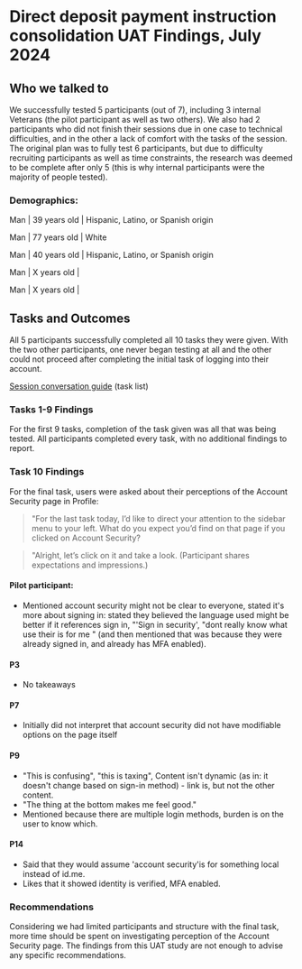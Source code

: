 # Direct deposit payment instruction consolidation UAT Findings, July 2024

## Who we talked to
We successfully tested 5 participants (out of 7), including 3 internal Veterans (the pilot participant as well as two others). We also had 2 participants who did not finish their sessions due in one case to technical difficulties, and in the other a lack of comfort with the tasks of the session. The original plan was to fully test 6 participants, but due to difficulty recruiting participants as well as time constraints, the research was deemed to be complete after only 5 (this is why internal participants were the majority of people tested).

### Demographics:

Man | 39 years old | Hispanic, Latino, or Spanish origin

Man | 77 years old | White

Man | 40 years old | Hispanic, Latino, or Spanish origin

Man | X years old | 

Man | X years old |

## Tasks and Outcomes

All 5 participants successfully completed all 10 tasks they were given. With the two other participants, one never began testing at all and the other could not proceed after completing the initial task of logging into their account. 

[Session conversation guide](https://github.com/department-of-veterans-affairs/va.gov-team/blob/master/products/identity-personalization/profile/Research/2024-04-direct-deposit-ch33-UAT/conversation-guide.md) (task list)

### Tasks 1-9 Findings

For the first 9 tasks, completion of the task given was all that was being tested. All participants completed every task, with no additional findings to report. 

### Task 10 Findings

For the final task, users were asked about their perceptions of the Account Security page in Profile:

> "For the last task today, I’d like to direct your attention to the sidebar menu to your left. What do you expect you’d find on that page if you clicked on Account Security?

> "Alright, let’s click on it and take a look. (Participant shares expectations and impressions.)

#### Pilot participant:

- Mentioned account security might not be clear to everyone, stated it's more about signing in: stated they believed the language used might be better if it references sign in, "'Sign in security', "dont really know what use their is for me " (and then mentioned that was because they were already signed in, and already has MFA enabled).

#### P3

- No takeaways

#### P7

- Initially did not interpret that account security did not have modifiable options on the page itself

#### P9

- "This is confusing", "this is taxing", Content isn't dynamic (as in: it doesn't change based on sign-in method) - link is, but not the other content.
- "The thing at the bottom makes me feel good."
- Mentioned because there are multiple login methods, burden is on the user to know which.

#### P14

- Said that they would assume 'account security'is for something local instead of id.me.
- Likes that it showed identity is verified, MFA enabled.

### Recommendations

Considering we had limited participants and structure with the final task, more time should be spent on investigating perception of the Account Security page. The findings from this UAT study are not enough to advise any specific recommendations. 
